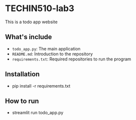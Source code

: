 # TECHIN510-lab3
This is a todo app website

## What's include
- `todo_app.py`: The main application
- `README.md`: Introduction to the repository
- `requirements.txt`: Required repositories to run the program

## Installation
- pip install -r requirements.txt

## How to run
- streamlit run todo_app.py
